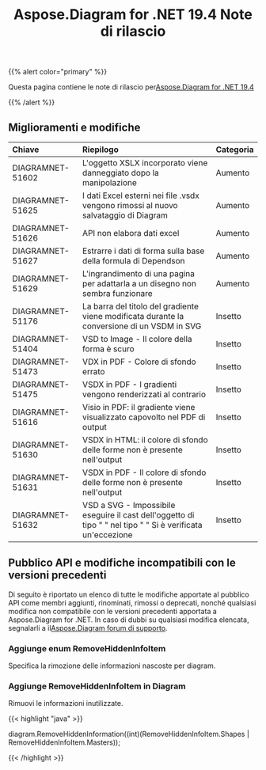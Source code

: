 ﻿---
title: Aspose.Diagram for .NET 19.4 Note di rilascio
type: docs
weight: 90
url: /it/net/aspose-diagram-for-net-19-4-release-notes/
---
{{% alert color="primary" %}} 

Questa pagina contiene le note di rilascio per[Aspose.Diagram for .NET 19.4](https://www.nuget.org/packages/Aspose.Diagram/19.4.0)

{{% /alert %}} 
## **Miglioramenti e modifiche**

|**Chiave**|**Riepilogo**|**Categoria**|
|:- |:- |:- |
|DIAGRAMNET-51602|L'oggetto XSLX incorporato viene danneggiato dopo la manipolazione|Aumento|
|DIAGRAMNET-51625|I dati Excel esterni nei file .vsdx vengono rimossi al nuovo salvataggio di Diagram|Aumento|
|DIAGRAMNET-51626|API non elabora dati excel|Aumento|
|DIAGRAMNET-51627|Estrarre i dati di forma sulla base della formula di Dependson|Aumento|
|DIAGRAMNET-51629|L'ingrandimento di una pagina per adattarla a un disegno non sembra funzionare|Aumento|
|DIAGRAMNET-51176|La barra del titolo del gradiente viene modificata durante la conversione di un VSDM in SVG|Insetto|
|DIAGRAMNET-51404|VSD to Image - Il colore della forma è scuro|Insetto|
|DIAGRAMNET-51473|VDX in PDF - Colore di sfondo errato|Insetto|
|DIAGRAMNET-51475|VSDX in PDF - I gradienti vengono renderizzati al contrario|Insetto|
|DIAGRAMNET-51616|Visio in PDF: il gradiente viene visualizzato capovolto nel PDF di output|Insetto|
|DIAGRAMNET-51630|VSDX in HTML: il colore di sfondo delle forme non è presente nell'output|Insetto|
|DIAGRAMNET-51631|VSDX in PDF - Il colore di sfondo delle forme non è presente nell'output|Insetto|
|DIAGRAMNET-51632|VSD a SVG - Impossibile eseguire il cast dell'oggetto di tipo " " nel tipo " " Si è verificata un'eccezione|Insetto|

## **Pubblico API e modifiche incompatibili con le versioni precedenti**
Di seguito è riportato un elenco di tutte le modifiche apportate al pubblico API come membri aggiunti, rinominati, rimossi o deprecati, nonché qualsiasi modifica non compatibile con le versioni precedenti apportata a Aspose.Diagram for .NET. In caso di dubbi su qualsiasi modifica elencata, segnalarli a il[Aspose.Diagram forum di supporto](https://forum.aspose.com/c/diagram/17).
### **Aggiunge enum RemoveHiddenInfoItem**
Specifica la rimozione delle informazioni nascoste per diagram.
### **Aggiunge RemoveHiddenInfoItem in Diagram**
Rimuovi le informazioni inutilizzate.

{{< highlight "java" >}}

diagram.RemoveHiddenInformation((int)(RemoveHiddenInfoItem.Shapes | RemoveHiddenInfoItem.Masters));

{{< /highlight >}}
